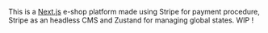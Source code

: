 This is a [Next.js](https://nextjs.org/) e-shop platform made using Stripe for payment procedure, Stripe as an headless CMS and Zustand for managing global states. WIP !
